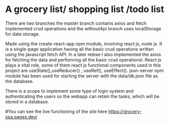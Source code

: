 # A  grocery list/ shopping list /todo list

There are two branches the master branch contains axios and fetch implemented
crud operations and the withoutApi branch uses localStorage for data storage.

Made using the create-react-app npm module, involving react js, node js.
It is a single-page application having all the basic crud operations written 
using the javascript fetch API. In a later relese I also implemented the axios for 
fetching the data and perfomring all the basic crud operationsl. React js plays a vital role, 
some of them react js functional components used in this project are useState(),useReducer() , 
useRef(),
useEffect(). json-server npm module has been used for starting the server with the
data/db.json file as the database.

There is a scope to implement some type of login system and authenticating the users so 
the webapp can retain the tasks, which will be stored in a database.

#You can see the live functioning of the site here https://grocery-spa.pages.dev/
